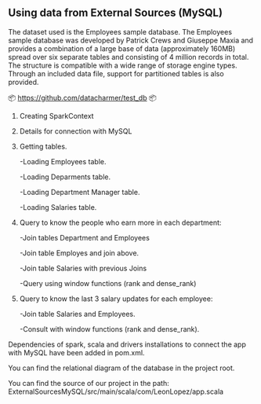 ## Using data from External Sources (MySQL)

The dataset used is the Employees sample database. The Employees sample database was developed by Patrick Crews and Giuseppe Maxia and provides a combination of a large base of data (approximately 160MB) spread over six separate tables and consisting of 4 million records in total.
The structure is compatible with a wide range of storage engine types. Through an included data file, support for partitioned tables is also provided. 

📦 https://github.com/datacharmer/test_db 📦 

1. Creating SparkContext 

2. Details for connection with MySQL 

3. Getting tables.
	
	-Loading Employees table.

	-Loading Deparments table.

	-Loading Department Manager table.

	-Loading Salaries table.
        
4. Query to know the people who earn more in each department:
	
	-Join tables Department and Employees

	-Join table Employes and join above.

	-Join table Salaries with previous Joins

	-Query using window functions (rank and dense_rank)
        
5. Query to know the last 3 salary updates for each employee:

	-Join table Salaries and Employees.

	-Consult with window functions (rank and dense_rank).



Dependencies of spark, scala and drivers installations to connect the app with MySQL have been added in pom.xml.

You can find the relational diagram of the database in the project root.

You can find the source of our project in the path: ExternalSourcesMySQL/src/main/scala/com/LeonLopez/app.scala
